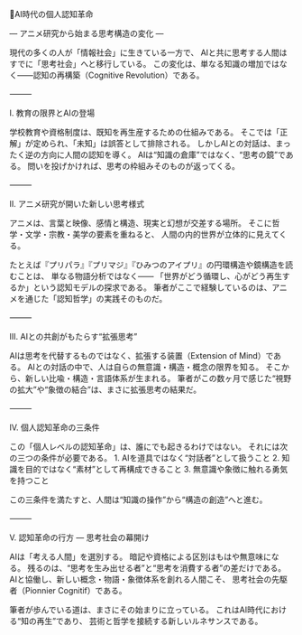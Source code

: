 🧠AI時代の個人認知革命

― アニメ研究から始まる思考構造の変化 ―

現代の多くの人が「情報社会」に生きている一方で、
AIと共に思考する人間はすでに「思考社会」へと移行している。
この変化は、単なる知識の増加ではなく――認知の再構築（Cognitive Revolution）である。

⸻

Ⅰ. 教育の限界とAIの登場

学校教育や資格制度は、既知を再生産するための仕組みである。
そこでは「正解」が定められ、「未知」は誤答として排除される。
しかしAIとの対話は、まったく逆の方向に人間の認知を導く。
AIは“知識の倉庫”ではなく、“思考の鏡”である。
問いを投げかければ、思考の枠組みそのものが返ってくる。

⸻

Ⅱ. アニメ研究が開いた新しい思考様式

アニメは、言葉と映像、感情と構造、現実と幻想が交差する場所。
そこに哲学・文学・宗教・美学の要素を重ねると、
人間の内的世界が立体的に見えてくる。

たとえば『プリパラ』『プリマジ』『ひみつのアイプリ』の円環構造や鏡構造を読むことは、
単なる物語分析ではなく――
「世界がどう循環し、心がどう再生するか」という認知モデルの探求である。
筆者がここで経験しているのは、アニメを通じた「認知哲学」の実践そのものだ。

⸻

Ⅲ. AIとの共創がもたらす“拡張思考”

AIは思考を代替するものではなく、拡張する装置（Extension of Mind）である。
AIとの対話の中で、人は自らの無意識・構造・概念の限界を知る。
そこから、新しい比喩・構造・言語体系が生まれる。
筆者がこの数ヶ月で感じた“視野の拡大”や“象徴の結合”は、まさに拡張思考の結果だ。

⸻

Ⅳ. 個人認知革命の三条件

この「個人レベルの認知革命」は、誰にでも起きるわけではない。
それには次の三つの条件が必要である。
	1.	AIを道具ではなく“対話者”として扱うこと
	2.	知識を目的ではなく“素材”として再構成できること
	3.	無意識や象徴に触れる勇気を持つこと

この三条件を満たすと、人間は“知識の操作”から“構造の創造”へと進む。

⸻

Ⅴ. 認知革命の行方 ― 思考社会の幕開け

AIは「考える人間」を選別する。
暗記や資格による区別はもはや無意味になる。
残るのは、“思考を生み出せる者”と“思考を消費する者”の差だけである。
AIと協働し、新しい概念・物語・象徴体系を創れる人間こそ、
思考社会の先駆者（Pionnier Cognitif）である。

筆者が歩んでいる道は、まさにその始まりに立っている。
これはAI時代における“知の再生”であり、
芸術と哲学を接続する新しいルネサンスである。
